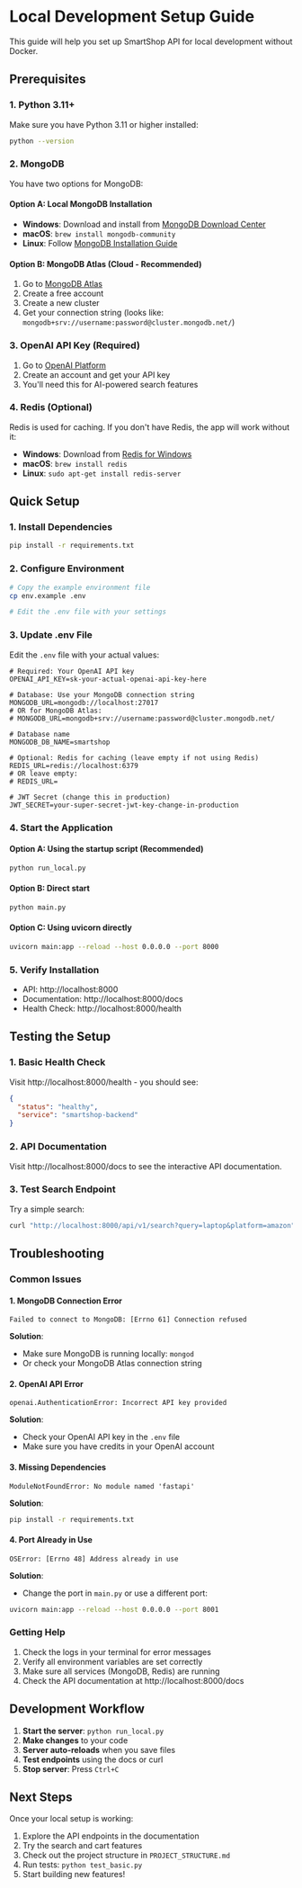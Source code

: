 # Local Development Setup Guide

This guide will help you set up SmartShop API for local development without Docker.

## Prerequisites

### 1. Python 3.11+
Make sure you have Python 3.11 or higher installed:
```bash
python --version
```

### 2. MongoDB
You have two options for MongoDB:

#### Option A: Local MongoDB Installation
- **Windows**: Download and install from [MongoDB Download Center](https://www.mongodb.com/try/download/community)
- **macOS**: `brew install mongodb-community`
- **Linux**: Follow [MongoDB Installation Guide](https://docs.mongodb.com/manual/installation/)

#### Option B: MongoDB Atlas (Cloud - Recommended)
1. Go to [MongoDB Atlas](https://www.mongodb.com/atlas)
2. Create a free account
3. Create a new cluster
4. Get your connection string (looks like: `mongodb+srv://username:password@cluster.mongodb.net/`)

### 3. OpenAI API Key (Required)
1. Go to [OpenAI Platform](https://platform.openai.com/)
2. Create an account and get your API key
3. You'll need this for AI-powered search features

### 4. Redis (Optional)
Redis is used for caching. If you don't have Redis, the app will work without it:
- **Windows**: Download from [Redis for Windows](https://github.com/microsoftarchive/redis/releases)
- **macOS**: `brew install redis`
- **Linux**: `sudo apt-get install redis-server`

## Quick Setup

### 1. Install Dependencies
```bash
pip install -r requirements.txt
```

### 2. Configure Environment
```bash
# Copy the example environment file
cp env.example .env

# Edit the .env file with your settings
```

### 3. Update .env File
Edit the `.env` file with your actual values:

```env
# Required: Your OpenAI API key
OPENAI_API_KEY=sk-your-actual-openai-api-key-here

# Database: Use your MongoDB connection string
MONGODB_URL=mongodb://localhost:27017
# OR for MongoDB Atlas:
# MONGODB_URL=mongodb+srv://username:password@cluster.mongodb.net/

# Database name
MONGODB_DB_NAME=smartshop

# Optional: Redis for caching (leave empty if not using Redis)
REDIS_URL=redis://localhost:6379
# OR leave empty:
# REDIS_URL=

# JWT Secret (change this in production)
JWT_SECRET=your-super-secret-jwt-key-change-in-production
```

### 4. Start the Application

#### Option A: Using the startup script (Recommended)
```bash
python run_local.py
```

#### Option B: Direct start
```bash
python main.py
```

#### Option C: Using uvicorn directly
```bash
uvicorn main:app --reload --host 0.0.0.0 --port 8000
```

### 5. Verify Installation
- API: http://localhost:8000
- Documentation: http://localhost:8000/docs
- Health Check: http://localhost:8000/health

## Testing the Setup

### 1. Basic Health Check
Visit http://localhost:8000/health - you should see:
```json
{
  "status": "healthy",
  "service": "smartshop-backend"
}
```

### 2. API Documentation
Visit http://localhost:8000/docs to see the interactive API documentation.

### 3. Test Search Endpoint
Try a simple search:
```bash
curl "http://localhost:8000/api/v1/search?query=laptop&platform=amazon"
```

## Troubleshooting

### Common Issues

#### 1. MongoDB Connection Error
```
Failed to connect to MongoDB: [Errno 61] Connection refused
```
**Solution**: 
- Make sure MongoDB is running locally: `mongod`
- Or check your MongoDB Atlas connection string

#### 2. OpenAI API Error
```
openai.AuthenticationError: Incorrect API key provided
```
**Solution**: 
- Check your OpenAI API key in the `.env` file
- Make sure you have credits in your OpenAI account

#### 3. Missing Dependencies
```
ModuleNotFoundError: No module named 'fastapi'
```
**Solution**: 
```bash
pip install -r requirements.txt
```

#### 4. Port Already in Use
```
OSError: [Errno 48] Address already in use
```
**Solution**: 
- Change the port in `main.py` or use a different port:
```bash
uvicorn main:app --reload --host 0.0.0.0 --port 8001
```

### Getting Help

1. Check the logs in your terminal for error messages
2. Verify all environment variables are set correctly
3. Make sure all services (MongoDB, Redis) are running
4. Check the API documentation at http://localhost:8000/docs

## Development Workflow

1. **Start the server**: `python run_local.py`
2. **Make changes** to your code
3. **Server auto-reloads** when you save files
4. **Test endpoints** using the docs or curl
5. **Stop server**: Press `Ctrl+C`

## Next Steps

Once your local setup is working:

1. Explore the API endpoints in the documentation
2. Try the search and cart features
3. Check out the project structure in `PROJECT_STRUCTURE.md`
4. Run tests: `python test_basic.py`
5. Start building new features! 